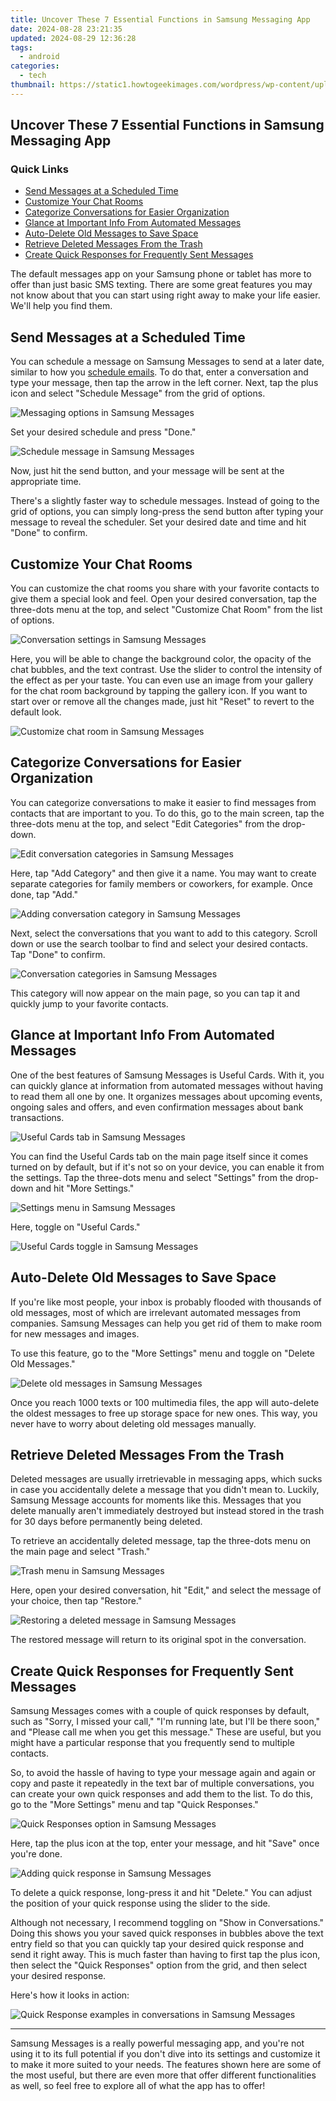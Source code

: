 ```yaml
---
title: Uncover These 7 Essential Functions in Samsung Messaging App
date: 2024-08-28 23:21:35
updated: 2024-08-29 12:36:28
tags:
  - android
categories:
  - tech
thumbnail: https://static1.howtogeekimages.com/wordpress/wp-content/uploads/2024/04/a-person-holding-a-samsung-phone-showing-some-options-from-samsung-messages-app-on-the-screen.jpg
---
```


## Uncover These 7 Essential Functions in Samsung Messaging App

### Quick Links

* [Send Messages at a Scheduled Time](https://video-screen-grab.techidaily.com/new-best-video-grabbers-for-windows-10-pc/)
* [Customize Your Chat Rooms](https://buynow-info.techidaily.com/find-the-perfect-mobile-guard-ranking-the-top-6-anti-malware-solutions-for-iphones/)
* [Categorize Conversations for Easier Organization](https://hardware-help.techidaily.com/1722957268572-hassle-free-downloads-of-hp-officejet-5740-printer-drivers-get-started-today/)
* [Glance at Important Info From Automated Messages](https://extra-guidance.techidaily.com/masterpiece-makers-top-10-android-collage-tools-for-2024/)
* [Auto-Delete Old Messages to Save Space](https://facebook-video-footage.techidaily.com/updated-fearless-filming-tackling-ten-common-vlog-anxieties-head-on/)
* [Retrieve Deleted Messages From the Trash](https://tech-renaissance.techidaily.com/unveiling-the-secrets-behind-viral-meme-culture/)
* [Create Quick Responses for Frequently Sent Messages](https://screen-activity-recording.techidaily.com/updated-2024-approved-next-generation-virtual-collaboration-tools-post-zoom-era/)

 The default messages app on your Samsung phone or tablet has more to offer than just basic SMS texting. There are some great features you may not know about that you can start using right away to make your life easier. We'll help you find them.

##  Send Messages at a Scheduled Time

 You can schedule a message on Samsung Messages to send at a later date, similar to how you [schedule emails](https://fix-guide.techidaily.com/my-videos-arent-playing-on-honor-play-8t-what-can-i-do-drfone-by-drfone-fix-android-problems-fix-android-problems/). To do that, enter a conversation and type your message, then tap the arrow in the left corner. Next, tap the plus icon and select "Schedule Message" from the grid of options.

![Messaging options in Samsung Messages](https://static1.howtogeekimages.com/wordpress/wp-content/uploads/2024/05/messaging-options-in-samsung-messages.jpeg) 

 Set your desired schedule and press "Done."

![Schedule message in Samsung Messages](https://static1.howtogeekimages.com/wordpress/wp-content/uploads/2024/05/schedule-message-in-samsung-messages.jpeg) 

 Now, just hit the send button, and your message will be sent at the appropriate time.

 There's a slightly faster way to schedule messages. Instead of going to the grid of options, you can simply long-press the send button after typing your message to reveal the scheduler. Set your desired date and time and hit "Done" to confirm.

##  Customize Your Chat Rooms

 You can customize the chat rooms you share with your favorite contacts to give them a special look and feel. Open your desired conversation, tap the three-dots menu at the top, and select "Customize Chat Room" from the list of options.

![Conversation settings in Samsung Messages](https://static1.howtogeekimages.com/wordpress/wp-content/uploads/2024/05/conversation-settings-in-samsung-messages.jpeg) 

 Here, you will be able to change the background color, the opacity of the chat bubbles, and the text contrast. Use the slider to control the intensity of the effect as per your taste. You can even use an image from your gallery for the chat room background by tapping the gallery icon. If you want to start over or remove all the changes made, just hit "Reset" to revert to the default look.

![Customize chat room in Samsung Messages](https://static1.howtogeekimages.com/wordpress/wp-content/uploads/2024/05/customize-chat-room-in-samsung-messages.jpeg) 

##  Categorize Conversations for Easier Organization

 You can categorize conversations to make it easier to find messages from contacts that are important to you. To do this, go to the main screen, tap the three-dots menu at the top, and select "Edit Categories" from the drop-down.

![Edit conversation categories in Samsung Messages](https://static1.howtogeekimages.com/wordpress/wp-content/uploads/2024/05/edit-conversation-categories-in-samsung-messages.jpeg) 

 Here, tap "Add Category" and then give it a name. You may want to create separate categories for family members or coworkers, for example. Once done, tap "Add."

![Adding conversation category in Samsung Messages](https://static1.howtogeekimages.com/wordpress/wp-content/uploads/2024/05/annotely_image-3.jpeg) 

 Next, select the conversations that you want to add to this category. Scroll down or use the search toolbar to find and select your desired contacts. Tap "Done" to confirm.

![Conversation categories in Samsung Messages](https://static1.howtogeekimages.com/wordpress/wp-content/uploads/2024/05/conversation-categories-in-samsung-messages.jpeg) 

 This category will now appear on the main page, so you can tap it and quickly jump to your favorite contacts.

##  Glance at Important Info From Automated Messages

 One of the best features of Samsung Messages is Useful Cards. With it, you can quickly glance at information from automated messages without having to read them all one by one. It organizes messages about upcoming events, ongoing sales and offers, and even confirmation messages about bank transactions.

![Useful Cards tab in Samsung Messages](https://static1.howtogeekimages.com/wordpress/wp-content/uploads/2024/05/useful-cards-tab-in-samsung-messages.jpeg) 

 You can find the Useful Cards tab on the main page itself since it comes turned on by default, but if it's not so on your device, you can enable it from the settings. Tap the three-dots menu and select "Settings" from the drop-down and hit "More Settings."

![Settings menu in Samsung Messages](https://static1.howtogeekimages.com/wordpress/wp-content/uploads/2024/05/settings-menu-in-samsung-messages.jpeg) 

 Here, toggle on "Useful Cards."

![Useful Cards toggle in Samsung Messages](https://static1.howtogeekimages.com/wordpress/wp-content/uploads/2024/05/useful-cards-toggle-in-samsung-messages.jpeg) 

##  Auto-Delete Old Messages to Save Space

 If you're like most people, your inbox is probably flooded with thousands of old messages, most of which are irrelevant automated messages from companies. Samsung Messages can help you get rid of them to make room for new messages and images.

 To use this feature, go to the "More Settings" menu and toggle on "Delete Old Messages."

![Delete old messages in Samsung Messages](https://static1.howtogeekimages.com/wordpress/wp-content/uploads/2024/05/delete-old-messages-in-samsung-messages.jpeg) 

 Once you reach 1000 texts or 100 multimedia files, the app will auto-delete the oldest messages to free up storage space for new ones. This way, you never have to worry about deleting old messages manually.

##  Retrieve Deleted Messages From the Trash

 Deleted messages are usually irretrievable in messaging apps, which sucks in case you accidentally delete a message that you didn't mean to. Luckily, Samsung Message accounts for moments like this. Messages that you delete manually aren't immediately destroyed but instead stored in the trash for 30 days before permanently being deleted.

 To retrieve an accidentally deleted message, tap the three-dots menu on the main page and select "Trash."

![Trash menu in Samsung Messages](https://static1.howtogeekimages.com/wordpress/wp-content/uploads/2024/05/trash-menu-in-samsung-messages.jpeg) 

 Here, open your desired conversation, hit "Edit," and select the message of your choice, then tap "Restore."

![Restoring a deleted message in Samsung Messages](https://static1.howtogeekimages.com/wordpress/wp-content/uploads/2024/05/restoring-a-deleted-message-in-samsung-messages.jpeg) 

 The restored message will return to its original spot in the conversation.

##  Create Quick Responses for Frequently Sent Messages

 Samsung Messages comes with a couple of quick responses by default, such as "Sorry, I missed your call," "I'm running late, but I'll be there soon," and "Please call me when you get this message." These are useful, but you might have a particular response that you frequently send to multiple contacts.

 So, to avoid the hassle of having to type your message again and again or copy and paste it repeatedly in the text bar of multiple conversations, you can create your own quick responses and add them to the list. To do this, go to the "More Settings" menu and tap "Quick Responses."

![Quick Responses option in Samsung Messages](https://static1.howtogeekimages.com/wordpress/wp-content/uploads/2024/05/quick-reponses-option-in-samsung-messages.jpeg) 

 Here, tap the plus icon at the top, enter your message, and hit "Save" once you're done.

![Adding quick response in Samsung Messages](https://static1.howtogeekimages.com/wordpress/wp-content/uploads/2024/05/adding-quick-response-in-samsung-messages.jpeg) 

 To delete a quick response, long-press it and hit "Delete." You can adjust the position of your quick response using the slider to the side.

 Although not necessary, I recommend toggling on "Show in Conversations." Doing this shows you your saved quick responses in bubbles above the text entry field so that you can quickly tap your desired quick response and send it right away. This is much faster than having to first tap the plus icon, then select the "Quick Responses" option from the grid, and then select your desired response.

 Here's how it looks in action:

![Quick Response examples in conversations in Samsung Messages](https://static1.howtogeekimages.com/wordpress/wp-content/uploads/2024/05/quick-response-examples-in-conversations-in-samsung-messages.jpeg) 

---

 Samsung Messages is a really powerful messaging app, and you're not using it to its full potential if you don't dive into its settings and customize it to make it more suited to your needs. The features shown here are some of the most useful, but there are even more that offer different functionalities as well, so feel free to explore all of what the app has to offer!

<ins class="adsbygoogle"
     style="display:block"
     data-ad-format="autorelaxed"
     data-ad-client="ca-pub-7571918770474297"
     data-ad-slot="1223367746"></ins>



<ins class="adsbygoogle"
     style="display:block"
     data-ad-client="ca-pub-7571918770474297"
     data-ad-slot="8358498916"
     data-ad-format="auto"
     data-full-width-responsive="true"></ins>
